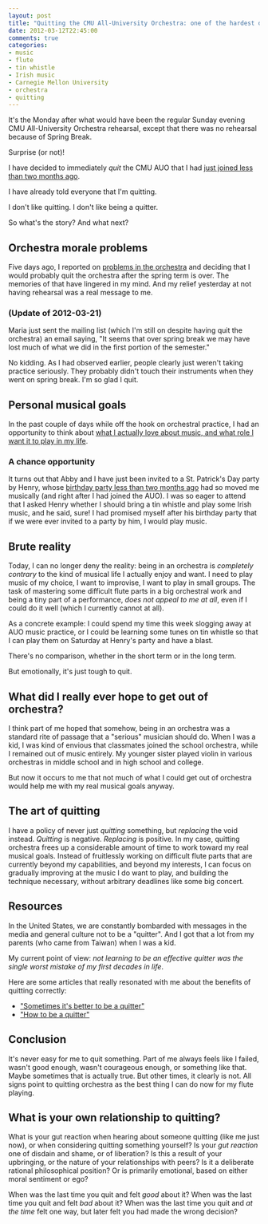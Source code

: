 ```yaml
---
layout: post
title: "Quitting the CMU All-University Orchestra: one of the hardest decisions in my life"
date: 2012-03-12T22:45:00
comments: true
categories: 
- music
- flute
- tin whistle
- Irish music
- Carnegie Mellon University
- orchestra
- quitting
---
```

It's the Monday after what would have been the regular Sunday evening CMU All-University Orchestra rehearsal, except that there was no rehearsal because of Spring Break.

Surprise (or not)!

I have decided to immediately *quit* the CMU AUO that I had [just joined less than two months ago](/blog/2012/02/01/joining-an-orchestra-learning-in-the-face-of-terror/).

I have already told everyone that I'm quitting.

I don't like quitting. I don't like being a quitter.

So what's the story? And what next?

<!--more-->

## Orchestra morale problems

Five days ago, I reported on [problems in the orchestra](/blog/2012/03/07/flute-taking-a-break-while-clarifying-my-goals/) and deciding that I would probably quit the orchestra after the spring term is over. The memories of that have lingered in my mind. And my relief yesterday at not having rehearsal was a real message to me.

### (Update of 2012-03-21)

Maria just sent the mailing list (which I'm still on despite having quit the orchestra) an email saying, "It seems that over spring break we may have lost much of what we did in the first portion of the semester."

No kidding. As I had observed earlier, people clearly just weren't taking practice seriously. They probably didn't touch their instruments when they went on spring break. I'm so glad I quit.

## Personal musical goals

In the past couple of days while off the hook on orchestral practice, I had an opportunity to think about [what I actually love about music, and what role I want it to play in my life](/blog/2012/03/10/flute-loving-it-again/).

### A chance opportunity

It turns out that Abby and I have just been invited to a St. Patrick's Day party by Henry, whose [birthday party less than two months ago](/blog/2012/01/27/a-new-friends-very-musical-birthday-party-changed-my-life/) had so moved me musically (and right after I had joined the AUO). I was so eager to attend that I asked Henry whether I should bring a tin whistle and play some Irish music, and he said, sure! I had promised myself after his birthday party that if we were ever invited to a party by him, I would play music.

## Brute reality

Today, I can no longer deny the reality: being in an orchestra is *completely contrary* to the kind of musical life I actually enjoy and want. I need to play music of my choice, I want to improvise, I want to play in small groups. The task of mastering some difficult flute parts in a big orchestral work and being a tiny part of a performance, *does not appeal to me at all*, even if I could do it well (which I currently cannot at all).

As a concrete example: I could spend my time this week slogging away at AUO music practice, or I could be learning some tunes on tin whistle so that I can play them on Saturday at Henry's party and have a blast.

There's no comparison, whether in the short term or in the long term.

But emotionally, it's just tough to quit.

## What did I really ever hope to get out of orchestra?

I think part of me hoped that somehow, being in an orchestra was a standard rite of passage that a "serious" musician should do. When I was a kid, I was kind of envious that classmates joined the school orchestra, while I remained out of music entirely. My younger sister played violin in various orchestras in middle school and in high school and college.

But now it occurs to me that not much of what I could get out of orchestra would help me with my real musical goals anyway.

## The art of quitting

I have a policy of never just *quitting* something, but *replacing* the void instead. *Quitting* is negative. *Replacing* is positive. In my case, quitting orchestra frees up a considerable amount of time to work toward my real musical goals. Instead of fruitlessly working on difficult flute parts that are currently beyond my capabilities, and beyond my interests, I can focus on gradually improving at the music I do want to play, and building the technique necessary, without arbitrary deadlines like some big concert.

## Resources

In the United States, we are constantly bombarded with messages in the media and general culture not to be a "quitter". And I got that a lot from my parents (who came from Taiwan) when I was a kid.

My current point of view: *not learning to be an effective quitter was the single worst mistake of my first decades in life*.

Here are some articles that really resonated with me about the benefits of quitting correctly:

- ["Sometimes it's better to be a quitter"](http://www.projecthappilyeverafter.com/2009/03/sometimes-its-better-to-be-a-quitter/)
- ["How to be a quitter"](http://www.cormackcarr.com/2009/12/05/how-to-be-a-quitter/)

## Conclusion

It's never easy for me to quit something. Part of me always feels like I failed, wasn't good enough, wasn't courageous enough, or something like that. Maybe sometimes that is actually true. But other times, it clearly is not. All signs point to quitting orchestra as the best thing I can do now for my flute playing.

## What is your own relationship to quitting?

What is your gut reaction when hearing about someone quitting (like me just now), or when considering quitting something yourself? Is your *gut reaction* one of disdain and shame, or of liberation? Is this a result of your upbringing, or the nature of your relationships with peers? Is it a deliberate rational philosophical position? Or is primarily emotional, based on either moral sentiment or ego?

When was the last time you quit and felt *good* about it? When was the last time you quit and felt *bad* about it? When was the last time you quit and *at the time* felt one way, but later felt you had made the wrong decision?
